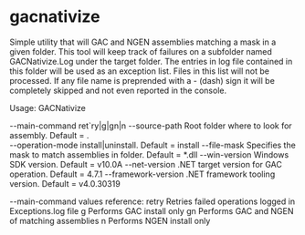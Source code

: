 # gacnativize
Simple utility that will GAC and NGEN assemblies matching a mask in a given folder.
This tool will keep track of failures on a subfolder named GACNativize.Log under the target folder.
The entries in log file contained in this folder will be used as an exception list. Files in this list
will not be processed.
If any file name is preprended with a - (dash) sign it will be completely skipped and not even reported
in the console.

Usage: GACNativize <parameters>

--main-command      ret`ry|g|gn|n
--source-path       Root folder where to look for assembly. Default = .\
--operation-mode    install|uninstall. Default = install
--file-mask         Specifies the mask to match assemblies in folder. Default = *.dll
--win-version       Windows SDK version. Default = v10.0A
--net-version       .NET target version for GAC operation. Default = 4.7.1
--framework-version .NET framework tooling version. Default = v4.0.30319

--main-command values reference:
retry  Retries failed operations logged in Exceptions.log file
g      Performs GAC install only
gn     Performs GAC and NGEN of matching assemblies
n      Performs NGEN install only
